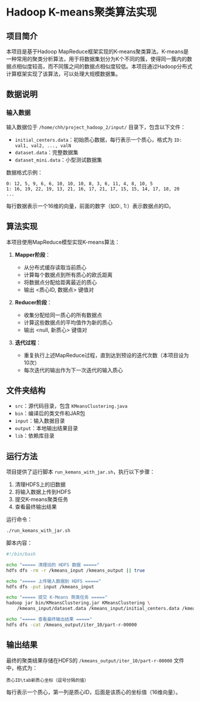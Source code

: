 # Hadoop K-means聚类算法实现

## 项目简介

本项目是基于Hadoop MapReduce框架实现的K-means聚类算法。K-means是一种常用的聚类分析算法，用于将数据集划分为K个不同的簇，使得同一簇内的数据点相似度较高，而不同簇之间的数据点相似度较低。本项目通过Hadoop分布式计算框架实现了该算法，可以处理大规模数据集。

## 数据说明

### 输入数据

输入数据位于 `/home/chh/project_hadoop_2/input/` 目录下，包含以下文件：

- `initial_centers.data`：初始质心数据，每行表示一个质心，格式为 `ID: val1, val2, ..., valN`
- `dataset.data`：完整数据集
- `dataset_mini.data`：小型测试数据集

数据格式示例：
```
0: 12, 5, 9, 6, 6, 10, 10, 10, 8, 3, 6, 11, 4, 8, 10, 5
1: 16, 19, 22, 19, 13, 21, 16, 17, 21, 17, 15, 15, 14, 17, 18, 20
...
```

每行数据表示一个16维的向量，前面的数字（如0:, 1:）表示数据点的ID。

## 算法实现

本项目使用MapReduce模型实现K-means算法：

1. **Mapper阶段**：
   - 从分布式缓存读取当前质心
   - 计算每个数据点到所有质心的欧氏距离
   - 将数据点分配给距离最近的质心
   - 输出 <质心ID, 数据点> 键值对

2. **Reducer阶段**：
   - 收集分配给同一质心的所有数据点
   - 计算这些数据点的平均值作为新的质心
   - 输出 <null, 新质心> 键值对

3. **迭代过程**：
   - 重复执行上述MapReduce过程，直到达到预设的迭代次数（本项目设为10次）
   - 每次迭代的输出作为下一次迭代的输入质心

## 文件夹结构

- `src`：源代码目录，包含 `KMeansClustering.java`
- `bin`：编译后的类文件和JAR包
- `input`：输入数据目录
- `output`：本地输出结果目录
- `lib`：依赖库目录

## 运行方法

项目提供了运行脚本 `run_kemans_with_jar.sh`，执行以下步骤：

1. 清理HDFS上的旧数据
2. 将输入数据上传到HDFS
3. 提交K-means聚类任务
4. 查看最终输出结果

运行命令：
```bash
./run_kemans_with_jar.sh
```

脚本内容：
```bash
#!/bin/bash

echo "===== 清理旧的 HDFS 数据 ====="
hdfs dfs -rm -r /kmeans_input /kmeans_output || true

echo "===== 上传输入数据到 HDFS ====="
hdfs dfs -put input /kmeans_input

echo "===== 提交 K-Means 聚类任务 ====="
hadoop jar bin/KMeansClustering.jar KMeansClustering \
    /kmeans_input/dataset.data /kmeans_input/initial_centers.data /kmeans_output 10

echo "===== 查看最终输出结果 ====="
hdfs dfs -cat /kmeans_output/iter_10/part-r-00000
```

## 输出结果

最终的聚类结果存储在HDFS的 `/kmeans_output/iter_10/part-r-00000` 文件中，格式为：
```
质心ID\tab新质心坐标（逗号分隔的值）
```

每行表示一个质心，第一列是质心ID，后面是该质心的坐标值（16维向量）。
